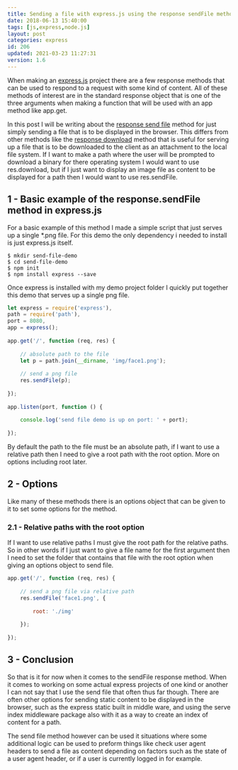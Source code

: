 ```yaml
---
title: Sending a file with express.js using the response sendFile method
date: 2018-06-13 15:40:00
tags: [js,express,node.js]
layout: post
categories: express
id: 206
updated: 2021-03-23 11:27:31
version: 1.6
---
```


When making an [express.js](https://expressjs.com/) project there are a few response methods that can be used to respond to a request with some kind of content. All of these methods of interest are in the standard response object that is one of the three arguments when making a function that will be used with an app method like app.get.

In this post I will be writing about the [response send file](http://expressjs.com/en/api.html#res.sendFile) method for just simply sending a file that is to be displayed in the browser. This differs from other methods like the [response download](/2018/06/11/express-response-download/) method that is useful for serving up a file that is to be downloaded to the client as an attachment to the local file system. If I want to make a path where the user will be prompted to download a binary for there operating system I would want to use res.download, but if I just want to display an image file as content to be displayed for a path then I would want to use res.sendFile.

<!-- more -->

## 1 - Basic example of the response.sendFile method in express.js

For a basic example of this method I made a simple script that just serves up a single \*.png file. For this demo the only dependency i needed to install is just express.js itself.

```
$ mkdir send-file-demo
$ cd send-file-demo
$ npm init
$ npm install express --save
```

Once express is installed with my demo project folder I quickly put together this demo that serves up a single png file.

```js
let express = require('express'),
path = require('path'),
port = 8080,
app = express();
 
app.get('/', function (req, res) {
 
    // absolute path to the file
    let p = path.join(__dirname, 'img/face1.png');
 
    // send a png file
    res.sendFile(p);
 
});
 
app.listen(port, function () {
 
    console.log('send file demo is up on port: ' + port);
 
});
```

By default the path to the file must be an absolute path, if I want to use a relative path then I need to give a root path with the root option. More on options including root later.

## 2 - Options

Like many of these methods there is an options object that can be given to it to set some options for the method.

### 2.1 - Relative paths with the root option

If I want to use relative paths I must give the root path for the relative paths. So in other words if I just want to give a file name for the first argument then I need to set the folder that contains that file with the root option when giving an options object to send file.

```js
app.get('/', function (req, res) {
 
    // send a png file via relative path
    res.sendFile('face1.png', {
 
        root: './img'
 
    });
 
});
```

## 3 - Conclusion

So that is it for now when it comes to the sendFile response method. When it comes to working on some actual express projects of one kind or another I can not say that I use the send file that often thus far though. There are often other options for sending static content to be displayed in the browser, such as the express static built in middle ware, and using the serve index middleware package also with it as a way to create an index of content for a path. 

The send file method however can be used it situations where some additional logic can be used to preform things like check user agent headers to send a file as content depending on factors such as the state of a user agent header, or if a user is currently logged in for example.
